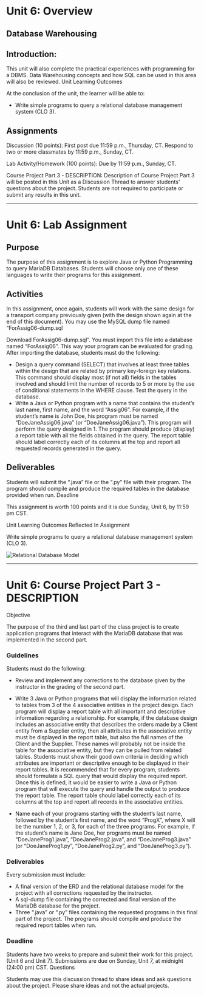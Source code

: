 # Unit 6: Overview

## Database Warehousing

## Introduction:

This unit will also complete the practical experiences with programming for a DBMS. Data Warehousing concepts and how SQL can be used in this area will also be reviewed.
Unit Learning Outcomes

At the conclusion of the unit, the learner will be able to:

- Write simple programs to query a relational database management system (CLO 3).

## Assignments

Discussion (10 points): First post due 11:59 p.m., Thursday, CT.  Respond to two or more classmates by 11:59 p.m., Sunday, CT.

Lab Activity/Homework (100 points): Due by 11:59 p.m., Sunday, CT.

Course Project Part 3 - DESCRIPTION: Description of Course Project Part 3 will be posted in this Unit as a Discussion Thread to answer students' questions about the project. Students are not required to participate or submit any results in this unit.

---
# Unit 6: Lab Assignment

## Purpose

The purpose of this assignment is to explore Java or Python Programming to query MariaDB Databases. Students will choose only one of these languages to write their programs for this assignment.

## Activities

In this assignment, once again, students will work with the same design for a transport company previously given (with the design shown again at the end of this document). You may use the MySQL dump file named “ForAssig06-dump.sql

Download ForAssig06-dump.sql”. You must import this file into a database named “ForAssig06”. This way your program can be evaluated for grading. After importing the database, students must do the following:

- Design a query command (SELECT) that involves at least three tables within the design that are related by primary key-foreign key relations. This command should display most (if not all) fields in the tables involved and should limit the number of records to 5 or more by the use of conditional statements in the WHERE clause. Test the query in the database.
- Write a Java or Python program with a name that contains the student’s last name, first name, and the word “Assig06”. For example, if the student’s name is John Doe, his program must be named “DoeJaneAssig06.java” (or “DoeJaneAssig06.java”). This program will perform the query designed in 1. The program should produce (display) a report table with all the fields obtained in the query. The report table should label correctly each of its columns at the top and report all requested records generated in the query.

## Deliverables

Students will submit the “.java” file or the “.py” file with their program. The program should compile and produce the required tables in the database provided when run.
Deadline

This assignment is worth 100 points and it is due Sunday, Unit 6, by 11:59 pm CST. 

Unit Learning Outcomes Reflected In Assignment

Write simple programs to query a relational database management system (CLO 3).

![Relational Database Model](/IS362-DiagramForAssign06.jpg)

---
# Unit 6: Course Project Part 3 - DESCRIPTION
Objective

The purpose of the third and last part of the class project is to create application programs that interact with the MariaDB database that was implemented in the second part.

### Guidelines

Students must do the following:

- Review and implement any corrections to the database given by the instructor in the grading of the second part.

- Write 3 Java or Python programs that will display the information related to tables from 3 of the 4 associative entities in the project design. Each program will display a report table with all important and descriptive information regarding a relationship. For example, if the database design includes an associative entity that describes the orders made by a Client entity from a Supplier entity, then all attributes in the associative entity must be displayed in the report table, but also the full names of the Client and the Supplier. These names will probably not be inside the table for the associative entity, but they can be pulled from related tables. Students must show their good own criteria in deciding which attributes are important or descriptive enough to be displayed in their report tables. It is recommended that for every program, students should formulate a SQL query that would display the required report. Once this is defined, it would be easier to write a Java or Python program that will execute the query and handle the output to produce the report table. The report table should label correctly each of its columns at the top and report all records in the associative entities.

- Name each of your programs starting with the student’s last name, followed by the student’s first name, and the word “ProgX”, where X will be the number 1, 2, or 3, for each of the three programs. For example, if the student’s name is Jane Doe, her programs must be named “DoeJaneProg1.java”, “DoeJaneProg2.java”, and “DoeJaneProg3.java” (or “DoeJaneProg1.py”, “DoeJaneProg2.py”, and “DoeJaneProg3.py”).

### Deliverables

Every submission must include:

- A final version of the ERD and the relational database model for the project with all corrections requested by the instructor.
- A sql-dump file containing the corrected and final version of the MariaDB database for the project.
- Three “.java” or “.py” files containing the requested programs in this final part of the project. The programs should compile and produce the required report tables when run.

### Deadline

Students have two weeks to prepare and submit their work for this project. (Unit 6 and Unit 7). Submissions are due on Sunday, Unit 7, at midnight (24:00 pm) CST.
Questions

Students may use this discussion thread to share ideas and ask questions about the project. Please share ideas and not the actual projects.
